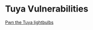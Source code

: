 # Tuya Vulnerabilities

[Pwn the Tuya lightbulbs](https://limitedresults.com/2018/11/pwn-the-tuya-lightbulbs/)
